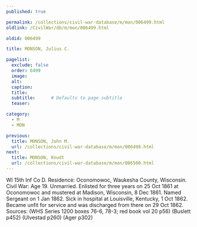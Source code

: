 ```yaml
---
published: true

permalink: /collections/civil-war-database/m/mon/006499.html
oldlink: /CivilWar/db/m/mon/006499.html

oldid: 006499

title: MONSON, Julius C.

pagelist:
  exclude: false
  order: 6499
  image: 
  alt:
  caption:
  title:
  subtitle:      # Defaults to page subtitle
  teaser:

category: 
  - M 
  - MON

previous:
  title: MONSON, John M.
  url: /collections/civil-war-database/m/mon/006498.html  
next:
  title: MONSON, Knudt
  url: /collections/civil-war-database/m/mon/006500.html   
---
```

WI 15th Inf Co D. Residence: Oconomowoc, Waukesha County, Wisconsin. Civil War: Age 19. Unmarried. Enlisted for three years on 25 Oct 1861 at Oconomowoc and mustered at Madison, Wisconsin, 8 Dec 1861. Named Sergeant on 1 Jan 1862. Sick in hospital at Louisville, Kentucky, 1 Oct 1862. Became unfit for service and was discharged from there on 29 Oct 1862. Sources: (WHS Series 1200 boxes 76-6, 78-3; red book vol 20 p56) (Buslett p452) (Ulvestad p260) (Ager p302)